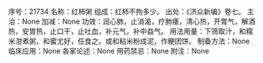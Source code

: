 序号：21734
名称：红柿粥
组成：红柿不拘多少。
出处：《济众新编》卷七。
主治：None
加减：None
功效：润心肺，止消渴，疗肺痿，清心热，开胃气，解酒热，安胃热，止口干，止吐血，补元气，补中益气。
用法用量：下筛取汁，和糯米泔煮粥，和蜜尤好，任食之。或和粘米粉成泥，作粳团饼。
制备方法：None
临床应用：None
各家论述：None
用药禁忌：None
附注：None
